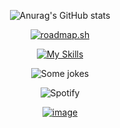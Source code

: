 
<div align=center>
  
![Anurag's GitHub stats](https://github-readme-stats.vercel.app/api?username=sudo-JACT&show_icons=true&theme=dark)

[![roadmap.sh](https://api.roadmap.sh/v1-badge/wide/64c0d9c4fcdcf9c5d50d7d42?variant=dark)](https://roadmap.sh)

 [![My Skills](https://skillicons.dev/icons?i=py,java,html,css,js,c,cpp,swift,rust,php,linux,androidstudio,arduino,bash,blender,bootstrap,docker,react)](https://skillicons.dev)
 
<img src="https://readme-jokes.vercel.app/api?bgColor=%23000000&textColor=%23b38600&aColor=%2300ff00&borderColor=%23ffbf00" alt="Some jokes"/>

![Spotify](https://spotify-recently-played-readme.vercel.app/api?user=jacoposgtoma)

<a href="#"><img src="https://media.tenor.com/images/fb93d897700567742a0dd643ae2b922e/tenor.gif" alt="image"></a>
</div>
<!---
sudo-JACT/sudo-JACT is a ✨ special ✨ repository because its `README.md` (this file) appears on your GitHub profile.
You can click the Preview link to take a look at your changes.
--->
